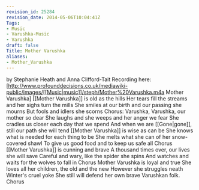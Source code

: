```yaml
---
revision_id: 25284
revision_date: 2014-05-06T10:04:41Z
Tags:
- Music
- Varushka-Music
- Varushka
draft: false
Title: Mother Varushka
aliases:
- Mother_Varushka
---
```

by Stephanie Heath and Anna Clifford-Tait
Recording here: [http://www.profounddecisions.co.uk/mediawiki-public/images/[[Music|music]]/steph/Mother%20Varushka.m4a Mother Varushka]
[[Mother Varushka]] is old as the hills
Her tears fill the streams and her sighs turn the mills
She smiles at our birth and our passing she mourns
But fools and idlers she scorns
Chorus:
Varushka, Varushka, our mother so dear
She laughs and she weeps and her anger we fear
She cradles us closer each day that we spend
And when we are [[Gone|gone]], still our path she will tend
[[Mother Varushka]] is wise as can be
She knows what is needed for each thing to be
She melts what she can of her snow-covered shawl
To give us good food and to keep us safe all
Chorus
[[Mother Varushka]] is cunning and brave
A thousand times over, our lives she will save
Careful and wary, like the spider she spins
And watches and waits for the wolves to fall in
Chorus
Mother Varushka is loyal and true
She loves all her children, the old and the new
However she struggles neath Winter's cruel yoke
She still will defend her own brave Varushkan folk.
Chorus